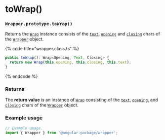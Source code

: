 # toWrap()

### `Wrapper.prototype.toWrap()`

Returns the [`Wrap`](../../wrap/wrap.md) instance consists of the [`text`](../../wrap/instance-accessors/#wrap.prototype.text), [`opening`](../../wrap/instance-accessors/#wrap.prototype.opening) and [`closing`](../../wrap/instance-accessors/#wrap.prototype.closing) chars of the [`Wrapper`](../wrapper.md) object.

{% code title="wrapper.class.ts" %}
```typescript
public toWrap(): Wrap<Opening, Text, Closing> {
  return new Wrap(this.opening, this.closing, this.text);
}
```
{% endcode %}

### Returns

The **return value** is an instance of [`Wrap`](../../wrap/wrap.md) consisting of the [`text`](../../wrap/instance-accessors/#wrap.prototype.text), [`opening`](../../wrap/instance-accessors/#wrap.prototype.opening), and [`closing`](../../wrap/instance-accessors/#wrap.prototype.closing) chars of the [`Wrapper`](../wrapper.md) object.

### Example usage

```typescript
// Example usage.
import { Wrapper } from '@angular-package/wrapper';


```
